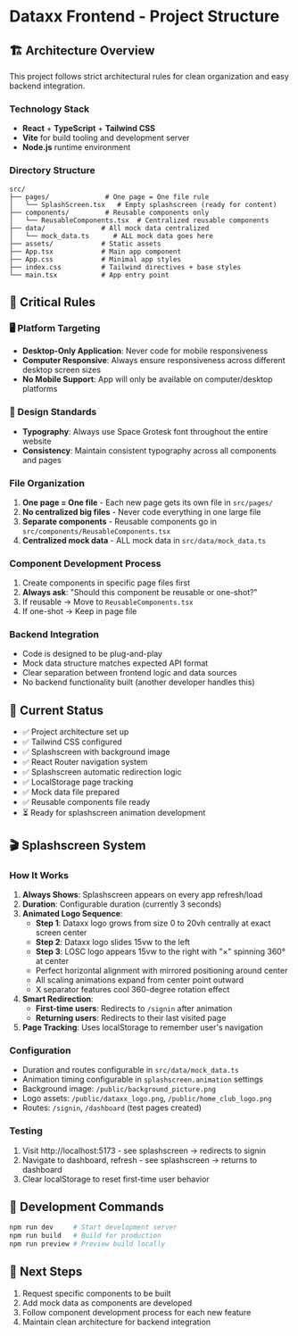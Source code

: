 # Dataxx Frontend - Project Structure

## 🏗️ Architecture Overview

This project follows strict architectural rules for clean organization and easy backend integration.

### Technology Stack
- **React** + **TypeScript** + **Tailwind CSS**
- **Vite** for build tooling and development server
- **Node.js** runtime environment

### Directory Structure

```
src/
├── pages/              # One page = One file rule
│   └── SplashScreen.tsx   # Empty splashscreen (ready for content)
├── components/         # Reusable components only
│   └── ReusableComponents.tsx  # Centralized reusable components
├── data/              # All mock data centralized
│   └── mock_data.ts      # ALL mock data goes here
├── assets/            # Static assets
├── App.tsx            # Main app component
├── App.css            # Minimal app styles
├── index.css          # Tailwind directives + base styles
└── main.tsx           # App entry point
```

## 🚨 Critical Rules

### 🖥️ Platform Targeting
- **Desktop-Only Application**: Never code for mobile responsiveness
- **Computer Responsive**: Always ensure responsiveness across different desktop screen sizes
- **No Mobile Support**: App will only be available on computer/desktop platforms

### 🎨 Design Standards
- **Typography**: Always use Space Grotesk font throughout the entire website
- **Consistency**: Maintain consistent typography across all components and pages

### File Organization
1. **One page = One file** - Each new page gets its own file in `src/pages/`
2. **No centralized big files** - Never code everything in one large file
3. **Separate components** - Reusable components go in `src/components/ReusableComponents.tsx`
4. **Centralized mock data** - ALL mock data in `src/data/mock_data.ts`

### Component Development Process
1. Create components in specific page files first
2. **Always ask**: "Should this component be reusable or one-shot?"
3. If reusable → Move to `ReusableComponents.tsx`
4. If one-shot → Keep in page file

### Backend Integration
- Code is designed to be plug-and-play
- Mock data structure matches expected API format
- Clear separation between frontend logic and data sources
- No backend functionality built (another developer handles this)

## 🎯 Current Status

- ✅ Project architecture set up
- ✅ Tailwind CSS configured
- ✅ Splashscreen with background image
- ✅ React Router navigation system
- ✅ Splashscreen automatic redirection logic
- ✅ LocalStorage page tracking
- ✅ Mock data file prepared
- ✅ Reusable components file ready
- ⏳ Ready for splashscreen animation development

## 🎬 Splashscreen System

### How It Works
1. **Always Shows**: Splashscreen appears on every app refresh/load
2. **Duration**: Configurable duration (currently 3 seconds)
3. **Animated Logo Sequence**:
   - **Step 1**: Dataxx logo grows from size 0 to 20vh centrally at exact screen center
   - **Step 2**: Dataxx logo slides 15vw to the left
   - **Step 3**: LOSC logo appears 15vw to the right with "×" spinning 360° at center
   - Perfect horizontal alignment with mirrored positioning around center
   - All scaling animations expand from center point outward
   - X separator features cool 360-degree rotation effect
4. **Smart Redirection**:
   - **First-time users**: Redirects to `/signin` after animation
   - **Returning users**: Redirects to their last visited page
5. **Page Tracking**: Uses localStorage to remember user's navigation

### Configuration
- Duration and routes configurable in `src/data/mock_data.ts`
- Animation timing configurable in `splashscreen.animation` settings
- Background image: `/public/background_picture.png`
- Logo assets: `/public/dataxx_logo.png`, `/public/home_club_logo.png`
- Routes: `/signin`, `/dashboard` (test pages created)

### Testing
1. Visit http://localhost:5173 - see splashscreen → redirects to signin
2. Navigate to dashboard, refresh - see splashscreen → returns to dashboard
3. Clear localStorage to reset first-time user behavior

## 🚀 Development Commands

```bash
npm run dev     # Start development server
npm run build   # Build for production
npm run preview # Preview build locally
```

## 📝 Next Steps

1. Request specific components to be built
2. Add mock data as components are developed
3. Follow component development process for each new feature
4. Maintain clean architecture for backend integration 